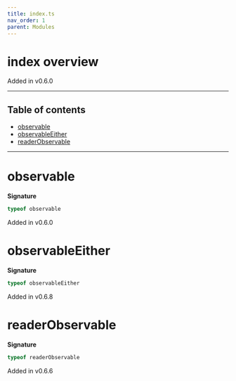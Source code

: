 ```yaml
---
title: index.ts
nav_order: 1
parent: Modules
---
```


# index overview

Added in v0.6.0

---

<h2 class="text-delta">Table of contents</h2>

- [observable](#observable)
- [observableEither](#observableeither)
- [readerObservable](#readerobservable)

---

# observable

**Signature**

```ts
typeof observable
```

Added in v0.6.0

# observableEither

**Signature**

```ts
typeof observableEither
```

Added in v0.6.8

# readerObservable

**Signature**

```ts
typeof readerObservable
```

Added in v0.6.6
